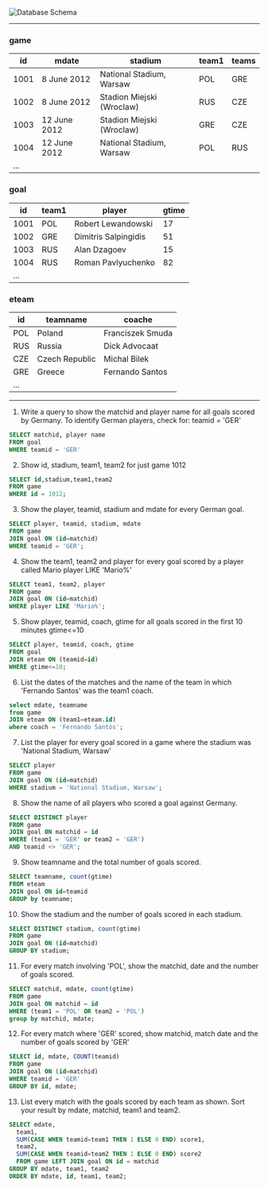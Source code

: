 ![Database Schema](https://sqlzoo.net/w/images/c/ce/FootballERD.png)

--- 

### game

| id   | mdate        | stadium                   | team1 | teams |
|------|--------------|---------------------------|-------|-------|
| 1001 | 8 June 2012	| National Stadium, Warsaw  |	POL   | GRE   |
| 1002 | 8 June 2012	| Stadion Miejski (Wroclaw) | RUS   | CZE   |
| 1003 | 12 June 2012 | Stadion Miejski (Wroclaw) | GRE   | CZE   |
| 1004 | 12 June 2012 | National Stadium, Warsaw  | POL   | RUS   |
|...                                                              |


### goal 

| id   | team1 | player                | gtime |
|------|-------|-----------------------|-------|
| 1001 | POL   | Robert Lewandowski    | 17    |
| 1002 | GRE   | Dimitris Salpingidis  | 51    |
| 1003 | RUS   | Alan Dzagoev          | 15    |
| 1004 | RUS   | Roman Pavlyuchenko    | 82    |
|...                                           |


### eteam

| id  | teamname       | coache           |
|-----|----------------|------------------|
| POL | Poland         | Franciszek Smuda |
| RUS | Russia         | Dick Advocaat    |
| CZE | Czech Republic | Michal Bilek     |
| GRE | Greece         | Fernando Santos  |
|...                                      |

---

1. Write a query to show the matchid and player name for all goals scored by Germany. To identify German players, check for: teamid = 'GER'
```sql
SELECT matchid, player name
FROM goal
WHERE teamid = 'GER'
```

2. Show id, stadium, team1, team2 for just game 1012
```sql
SELECT id,stadium,team1,team2
FROM game
WHERE id = 1012;
```

3. Show the player, teamid, stadium and mdate for every German goal.
```sql
SELECT player, teamid, stadium, mdate
FROM game
JOIN goal ON (id=matchid)
WHERE teamid = 'GER';
```

4. Show the team1, team2 and player for every goal scored by a player called Mario player LIKE 'Mario%'
```sql
SELECT team1, team2, player
FROM game
JOIN goal ON (id=matchid)
WHERE player LIKE 'Mario%';
```

5. Show player, teamid, coach, gtime for all goals scored in the first 10 minutes gtime<=10
```sql
SELECT player, teamid, coach, gtime
FROM goal
JOIN eteam ON (teamid=id)
WHERE gtime<=10;
```

6. List the dates of the matches and the name of the team in which 'Fernando Santos' was the team1 coach.
```sql
select mdate, teamname
from game
JOIN eteam ON (team1=eteam.id)
where coach = 'Fernando Santos';
```

7. List the player for every goal scored in a game where the stadium was 'National Stadium, Warsaw'
```sql
SELECT player
FROM game
JOIN goal ON (id=matchid)
WHERE stadium = 'National Stadium, Warsaw';
```

8. Show the name of all players who scored a goal against Germany.
```sql
SELECT DISTINCT player
FROM game
JOIN goal ON matchid = id
WHERE (team1 = 'GER' or team2 = 'GER')
AND teamid <> 'GER';
```

9. Show teamname and the total number of goals scored.
```sql
SELECT teamname, count(gtime)
FROM eteam
JOIN goal ON id=teamid
GROUP by teamname;
```

10. Show the stadium and the number of goals scored in each stadium.
```sql
SELECT DISTINCT stadium, count(gtime)
FROM game
JOIN goal ON (id=matchid)
GROUP BY stadium;
```

11. For every match involving 'POL', show the matchid, date and the number of goals scored.
```sql
SELECT matchid, mdate, count(gtime)
FROM game
JOIN goal ON matchid = id
WHERE (team1 = 'POL' OR team2 = 'POL')
group by matchid, mdate;
```

12. For every match where 'GER' scored, show matchid, match date and the number of goals scored by 'GER'
```sql
SELECT id, mdate, COUNT(teamid)
FROM game
JOIN goal ON (id=matchid)
WHERE teamid = 'GER'
GROUP BY id, mdate;
```

13. List every match with the goals scored by each team as shown. Sort your result by mdate, matchid, team1 and team2.
```sql
SELECT mdate,
  team1,
  SUM(CASE WHEN teamid=team1 THEN 1 ELSE 0 END) score1,
  team2,
  SUM(CASE WHEN teamid=team2 THEN 1 ELSE 0 END) score2
  FROM game LEFT JOIN goal ON id = matchid
GROUP BY mdate, team1, team2
ORDER BY mdate, id, team1, team2;
```
